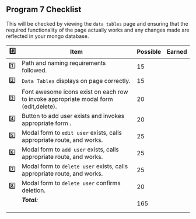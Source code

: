  ## Program 7 Checklist


This will be checked by viewing the `data tables` page and ensuring that the required functionality of the page actually works and any changes made are reflected in your mongo database. 

| :hash: | Item                                                                                     | Possible | Earned |
|--------|------------------------------------------------------------------------------------------|----------|--------|
| :one:    | Path and naming requirements followed.                                               | 15       |        |
| :two:   | `Data Tables` displays on page correctly.                                            | 15       |        |
| :three:    | Font awesome icons exist on each row to invoke appropriate modal form (edit,delete). | 20       |        |
| :four:    | Button to add user exists and invokes appropriate form      .                        | 20       |        |
| :five:    | Modal form to `edit user` exists, calls appropriate route, and works.                | 25       |        |
| :six:    | Modal form to `add user` exists, calls appropriate route, and works.                 | 25       |        |
| :seven:    | Modal form to `delete user` exists, calls appropriate route, and works.             | 25       |        |
| :eight:    | Modal form to `delete user` confirms deletion.                                       | 20       |        |
|        | ***Total:***                                                                             | 165      |        |


